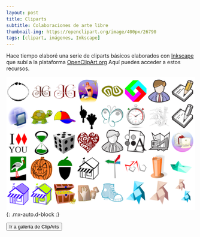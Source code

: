 ```yaml
---
layout: post
title: Cliparts
subtitle: Colaboraciones de arte libre
thumbnail-img: https://openclipart.org/image/400px/26790
tags: [clipart, imágenes, Inkscape]
---
```

Hace tiempo elaboré una serie de cliparts básicos elaborados con [Inkscape](https://inkscape.org/es/) que subí a la plataforma [OpenClipArt.org](https://openclipart.org/) Aquí puedes acceder a estos recursos.

![Cliparts](/assets/img/cliparts.png){: .mx-auto.d-block :}

[<button>Ir a galería de ClipArts</button>](https://openclipart.org/search/?query=badaman)
